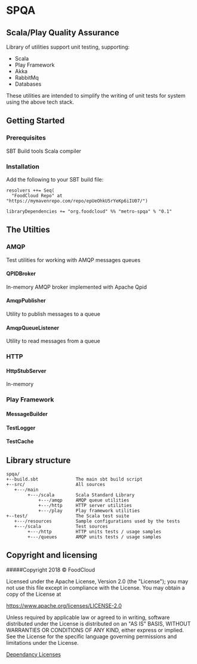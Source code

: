 # SPQA
## Scala/Play Quality Assurance  
Library of utilities support unit testing, supporting:
* Scala
* Play Framework
* Akka
* RabbitMq
* Databases

These utilities are intended to simplify the writing of unit tests for system using the above tech stack.

## Getting Started
### Prerequisites
SBT Build tools
Scala compiler
### Installation
Add the following to your SBT build file:
```
resolvers ++= Seq(
  "FoodCloud Repo" at "https://mymavenrepo.com/repo/epUeOhkU5rYeKp6iIU07/")
  
libraryDependencies += "org.foodcloud" %% "metro-spqa" % "0.1"
```

## The Utilties
### AMQP
Test utilities for working with AMQP messages queues
#### QPIDBroker
In-memory AMQP broker implemented with Apache Qpid
#### AmqpPublisher
Utility to publish messages to a queue
#### AmqpQueueListener
Utility to read messages from a queue

### HTTP
#### HttpStubServer
In-memory 
### Play Framework
#### MessageBuilder
#### TestLogger
#### TestCache


## Library structure

```
spqa/
+--build.sbt              The main sbt build script
+--src/                   All sources
   +---/main              
        +---/scala        Scala Standard Library
            +---/amqp     AMQP queue utilities
            +---/http     HTTP server utilities
            +---/play     Play framework utilities
+--test/                  The Scala test suite
   +---/resources         Sample configurations used by the tests
   +---/scala             Test sources
        +---/http         HTTP units tests / usage samples
        +---/queues       AMQP units tests / usage samples
```

## Copyright and licensing
#####Copyright 2018 © FoodCloud

Licensed under the Apache License, Version 2.0 (the "License");
you may not use this file except in compliance with the License.
You may obtain a copy of the License at

<https://www.apache.org/licenses/LICENSE-2.0>

Unless required by applicable law or agreed to in writing, software
distributed under the License is distributed on an "AS IS" BASIS,
WITHOUT WARRANTIES OR CONDITIONS OF ANY KIND, either express or implied.
See the License for the specific language governing permissions and
limitations under the License.

[Dependancy Licenses](https://github.com/foodcloud/spqa/blob/master/metro-spqa-licenses.md)
